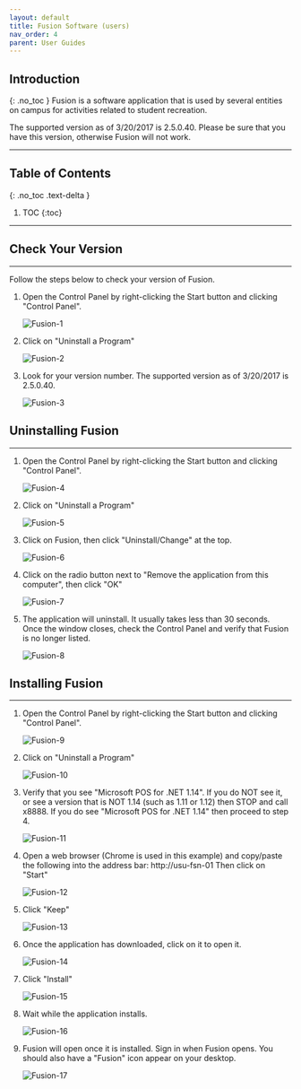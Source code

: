 ```yaml
---
layout: default
title: Fusion Software (users)
nav_order: 4
parent: User Guides
---
```

## Introduction
{: .no_toc }
Fusion is a software application that is used by several entities on campus for activities related to student recreation.

The supported version as of 3/20/2017 is 2.5.0.40. Please be sure that you have this version, otherwise Fusion will not work.

---

## Table of Contents
{: .no_toc .text-delta }

1. TOC
{:toc}

---

## Check Your Version
---
Follow the steps below to check your version of Fusion.
1. Open the Control Panel by right-clicking the Start button and clicking "Control Panel".

	![Fusion-1](./images/Fusion-1.jpg)

2. Click on "Uninstall a Program"

	![Fusion-2](./images/Fusion-2.jpg)

3. Look for your version number. The supported version as of 3/20/2017 is 2.5.0.40.

	![Fusion-3](./images/Fusion-3.jpg)



## Uninstalling Fusion
---
1. Open the Control Panel by right-clicking the Start button and clicking "Control Panel".

	![Fusion-4](./images/Fusion-4.jpg)

2. Click on "Uninstall a Program"

	![Fusion-5](./images/Fusion-5.jpg)

3. Click on Fusion, then click "Uninstall/Change" at the top.

	![Fusion-6](./images/Fusion-6.jpg)

4. Click on the radio button next to "Remove the application from this computer", then click "OK"

	![Fusion-7](./images/Fusion-7.jpg)

5. The application will uninstall. It usually takes less than 30 seconds. Once the window closes, check the Control Panel and verify that Fusion is no longer listed.

	![Fusion-8](./images/Fusion-8.jpg)

## Installing Fusion
----------------------
1. Open the Control Panel by right-clicking the Start button and clicking "Control Panel".

	![Fusion-9](./images/Fusion-9.jpg)

2. Click on "Uninstall a Program"

	![Fusion-10](./images/Fusion-10.jpg)

3. Verify that you see "Microsoft POS for .NET 1.14". If you do NOT see it, or see a version that is NOT 1.14 (such as 1.11 or 1.12) then STOP and call x8888. If you do see "Microsoft POS for .NET 1.14" then proceed to step 4.

	![Fusion-11](./images/Fusion-11.jpg)

4. Open a web browser (Chrome is used in this example) and copy/paste the following into the address bar: http://usu-fsn-01
Then click on "Start"

	![Fusion-12](./images/Fusion-12.jpg)

5. Click "Keep"

	![Fusion-13](./images/Fusion-13.jpg)

6. Once the application has downloaded, click on it to open it.

	![Fusion-14](./images/Fusion-14.jpg)

7. Click "Install"

	![Fusion-15](./images/Fusion-15.jpg)

8. Wait while the application installs.

	![Fusion-16](./images/Fusion-16.jpg)

9. Fusion will open once it is installed. Sign in when Fusion opens. You should also have a "Fusion" icon appear on your desktop.

	![Fusion-17](./images/Fusion-17.jpg)

